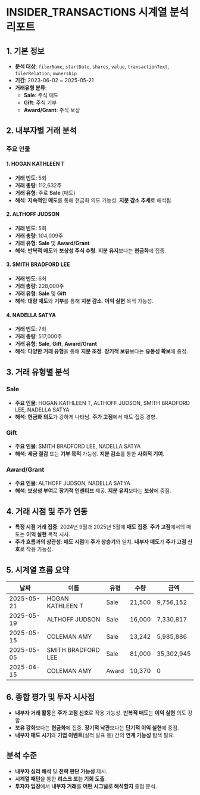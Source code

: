 # INSIDER_TRANSACTIONS 시계열 분석 리포트

## 1. 기본 정보

- **분석 대상**: `filerName`, `startDate`, `shares`, `value`, `transactionText`, `filerRelation`, `ownership`
- **기간**: 2023-06-02 ~ 2025-05-21
- **거래유형 분류**:
  - **Sale**: 주식 매도
  - **Gift**: 주식 기부
  - **Award/Grant**: 주식 보상

## 2. 내부자별 거래 분석

### 주요 인물

#### 1. HOGAN KATHLEEN T
- **거래 빈도**: 5회
- **거래 총량**: 112,632주
- **거래 유형**: 주로 **Sale** (매도)
- **해석**: **지속적인 매도**를 통해 현금화 의도 가능성. **지분 감소 추세**로 해석됨.

#### 2. ALTHOFF JUDSON
- **거래 빈도**: 5회
- **거래 총량**: 104,009주
- **거래 유형**: **Sale** 및 **Award/Grant**
- **해석**: **반복적 매도**와 **보상성 주식 수령**. **지분 유지**보다는 **현금화**에 집중.

#### 3. SMITH BRADFORD LEE
- **거래 빈도**: 6회
- **거래 총량**: 228,000주
- **거래 유형**: **Sale** 및 **Gift**
- **해석**: **대량 매도**와 **기부**를 통해 **지분 감소**. **이익 실현** 목적 가능성.

#### 4. NADELLA SATYA
- **거래 빈도**: 7회
- **거래 총량**: 517,000주
- **거래 유형**: **Sale**, **Gift**, **Award/Grant**
- **해석**: **다양한 거래 유형**을 통해 **지분 조정**. **장기적 보유**보다는 **유동성 확보**에 중점.

## 3. 거래 유형별 분석

### Sale
- **주요 인물**: HOGAN KATHLEEN T, ALTHOFF JUDSON, SMITH BRADFORD LEE, NADELLA SATYA
- **해석**: **현금화 의도**가 강하게 나타남. **주가 고점**에서 매도 집중 경향.

### Gift
- **주요 인물**: SMITH BRADFORD LEE, NADELLA SATYA
- **해석**: **세금 절감** 또는 **기부 목적** 가능성. **지분 감소**를 통한 **사회적 기여**.

### Award/Grant
- **주요 인물**: ALTHOFF JUDSON, NADELLA SATYA
- **해석**: **보상성 부여**로 **장기적 인센티브** 제공. **지분 유지**보다는 **보상**에 중점.

## 4. 거래 시점 및 주가 연동

- **특정 시점 거래 집중**: 2024년 9월과 2025년 5월에 **매도 집중**. **주가 고점**에서의 매도는 **이익 실현** 목적 시사.
- **주가 흐름과의 상관성**: **매도 시점**이 **주가 상승기**와 일치. **내부자 매도**가 **주가 고점 신호**로 작용 가능성.

## 5. 시계열 흐름 요약

| 날짜       | 이름               | 유형   | 수량   | 금액       |
|------------|--------------------|--------|--------|------------|
| 2025-05-21 | HOGAN KATHLEEN T   | Sale   | 21,500 | 9,756,152  |
| 2025-05-19 | ALTHOFF JUDSON     | Sale   | 16,000 | 7,330,817  |
| 2025-05-15 | COLEMAN AMY        | Sale   | 13,242 | 5,985,886  |
| 2025-05-05 | SMITH BRADFORD LEE | Sale   | 81,000 | 35,302,945 |
| 2025-04-15 | COLEMAN AMY        | Award  | 10,370 | 0          |

## 6. 종합 평가 및 투자 시사점

- **내부자 거래 활동**은 **주가 고점 신호**로 작용 가능성. **반복적 매도**는 **이익 실현** 의도 강함.
- **보유 강화**보다는 **현금화**에 집중. **장기적 낙관**보다는 **단기적 이익 실현**에 중점.
- **내부자 매도 시기**와 **기업 이벤트**(실적 발표 등) 간의 **연계 가능성** 탐색 필요.

## 분석 수준

- **내부자 심리 해석** 및 **전략 판단 가능성** 제시.
- **시계열 패턴**을 통한 **리스크 또는 기회 도출**.
- **투자자 입장**에서 **내부자 거래**를 **어떤 시그널로 해석할지** 중점 분석.
